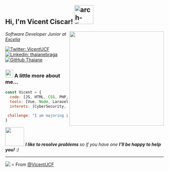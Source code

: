 <h2> Hi, I'm Vicent Ciscar! <img src="https://img.shields.io/badge/arch-0066cc.svg?style=for-the-badge&logo=arch-linux&logoColor=0066cc&labelColor=ffffff" alt="arch-linux" width=60></h2>
<img align='right' src="https://media.giphy.com/media/iIqmM5tTjmpOB9mpbn/giphy.gif" width="300">

<p><em>Software Developer Junior at <a href="https://excelia.com/">Excelia</a>
</em></p>

[![Twitter: VicentUCF](https://img.shields.io/twitter/follow/Vicent_UCF?style=social)](https://twitter.com/Vicent_UCF)
[![Linkedin: thaianebraga](https://img.shields.io/badge/-vicentciscar-blue?style=flat-square&logo=Linkedin&logoColor=white&link=https://www.linkedin.com/in/vicentciscar/)](https://www.linkedin.com/in/vicent-ciscar-929a2a20a/)
[![GitHub Thaiane](https://img.shields.io/github/followers/vicentucf?label=follow&style=social)](https://github.com/VicentUCF)


### <img src="https://media.giphy.com/media/hu9xj9UtxpoY3oytsh/giphy.gif" width="25"> A little more about me...  

```javascript
const Vicent = {
  code: [JS, HTML, CSS, PHP, Java],
  tools: [Vue, Node, Laravel, Boostrap, Docker, Git],
  interets: [CyberSecurity, Calistenia,Linux, Video Games, Marvel ]
 
 challenge: "I am majoring in Backend Development"
}
```

<img src="https://media.giphy.com/media/dKc2fBq97S9gIzLX2j/giphy.gif" width="60"> <em><b>I like to resolve problems </b> so if you have one <b>I'll be happy to help you!</b> :)</em>

---

<img align="left" src="https://github-readme-stats.vercel.app/api?username=vicentucf&show_icons=true&theme=gruvbox" />

⭐️ From [@VicentUCF](https://github.com/VicentUCF)
